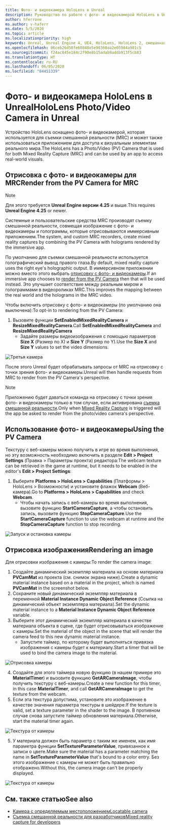```yaml
---
title: Фото- и видеокамера HoloLens в Unreal
description: Руководство по работе с фото- и видеокамерой HoloLens в Unreal
author: hferrone
ms.author: v-haferr
ms.date: 5/5/2020
ms.topic: article
ms.localizationpriority: high
keywords: Unreal, Unreal Engine 4, UE4, HoloLens, HoloLens 2, смешанная реальность, разработка, функции, документация, руководства, голограммы, камера, PV-камера, MRC
ms.openlocfilehash: 06ceb26d58fe60848e5e90360aa2e05984a901c5
ms.sourcegitcommit: f24ac845e184c2f90e8b15adab9addb913f5cb83
ms.translationtype: HT
ms.contentlocale: ru-RU
ms.lasthandoff: 06/05/2020
ms.locfileid: "84451339"
---
```

# <a name="hololens-photovideo-camera-in-unreal"></a><span data-ttu-id="f56ba-104">Фото- и видеокамера HoloLens в Unreal</span><span class="sxs-lookup"><span data-stu-id="f56ba-104">HoloLens Photo/Video Camera in Unreal</span></span>

<span data-ttu-id="f56ba-105">Устройство HoloLens оснащено фото- и видеокамерой, которая используется для съемки смешанной реальности (MRC) и может также использоваться приложением для доступа к визуальным элементам реального мира.</span><span class="sxs-lookup"><span data-stu-id="f56ba-105">The HoloLens has a Photo/Video (PV) Camera that is used for both Mixed Reality Capture (MRC) and can be used by an app to access real-world visuals.</span></span>

## <a name="render-from-the-pv-camera-for-mrc"></a><span data-ttu-id="f56ba-106">Отрисовка с фото- и видеокамеры для MRC</span><span class="sxs-lookup"><span data-stu-id="f56ba-106">Render from the PV Camera for MRC</span></span>

> [!NOTE]
> <span data-ttu-id="f56ba-107">Для этого требуется **Unreal Engine версии 4.25** и выше.</span><span class="sxs-lookup"><span data-stu-id="f56ba-107">This requires **Unreal Engine 4.25** or newer.</span></span>

<span data-ttu-id="f56ba-108">Системные и пользовательские средства MRC производят съемку смешанной реальности, совмещая изображение с фото- и видеокамеры и голограммы, которые отрисовываются иммерсивным приложением.</span><span class="sxs-lookup"><span data-stu-id="f56ba-108">The system, and custom MRC recorders, create mixed reality captures by combining the PV Camera with holograms rendered by the immersive app.</span></span>

<span data-ttu-id="f56ba-109">По умолчанию для съемки смешанной реальности используется голографический вывод правого глаза.</span><span class="sxs-lookup"><span data-stu-id="f56ba-109">By default, mixed reality capture uses the right eye's holographic output.</span></span> <span data-ttu-id="f56ba-110">В иммерсивном приложении можно вместо этого выбрать [отрисовку с фото- и видеокамеры](mixed-reality-capture-for-developers.md#render-from-the-pv-camera-opt-in).</span><span class="sxs-lookup"><span data-stu-id="f56ba-110">If an immersive app chooses to [render from the PV Camera](mixed-reality-capture-for-developers.md#render-from-the-pv-camera-opt-in) then that will be used instead.</span></span> <span data-ttu-id="f56ba-111">Это улучшает соответствие между реальным миром и голограммами в видеороликах MRC.</span><span class="sxs-lookup"><span data-stu-id="f56ba-111">This improves the mapping between the real world and the holograms in the MRC video.</span></span>

<span data-ttu-id="f56ba-112">Чтобы включить отрисовку с фото- и видеокамеры (по умолчанию она выключена):</span><span class="sxs-lookup"><span data-stu-id="f56ba-112">To opt-in to rendering from the PV Camera:</span></span>

1. <span data-ttu-id="f56ba-113">Вызовите функции **SetEnabledMixedRealityCamera** и **ResizeMixedRealityCamera**.</span><span class="sxs-lookup"><span data-stu-id="f56ba-113">Call **SetEnabledMixedRealityCamera** and **ResizeMixedRealityCamera**</span></span>
    * <span data-ttu-id="f56ba-114">Задайте размеры видеоизображения с помощью параметров **Size X** (Размер по X) и **Size Y** (Размер по Y).</span><span class="sxs-lookup"><span data-stu-id="f56ba-114">Use the **Size X** and **Size Y** values to set the video dimensions.</span></span>

![Третья камера](images/unreal-camera-3rd.PNG)

<span data-ttu-id="f56ba-116">После этого Unreal будет обрабатывать запросы от MRC на отрисовку с точки зрения фото- и видеокамеры.</span><span class="sxs-lookup"><span data-stu-id="f56ba-116">Unreal will then handle requests from MRC to render from the PV Camera's perspective.</span></span>

> [!NOTE]
> <span data-ttu-id="f56ba-117">Приложению будет даваться команда на отрисовку с точки зрения фото- и видеокамеры только в том случае, если активирована [съемка смешанной реальности](mixed-reality-capture.md).</span><span class="sxs-lookup"><span data-stu-id="f56ba-117">Only when [Mixed Reality Capture](mixed-reality-capture.md) is triggered will the app be asked to render from the photo/video camera's perspective.</span></span>

## <a name="using-the-pv-camera"></a><span data-ttu-id="f56ba-118">Использование фото- и видеокамеры</span><span class="sxs-lookup"><span data-stu-id="f56ba-118">Using the PV Camera</span></span>

<span data-ttu-id="f56ba-119">Текстуру с веб-камеры можно получить в игре во время выполнения, но эту возможность необходимо включить в разделе **Edit > Project Settings** (Правка > Параметры проекта) редактора:</span><span class="sxs-lookup"><span data-stu-id="f56ba-119">The webcam texture can be retrieved in the game at runtime, but it needs to be enabled in the editor's **Edit > Project Settings**:</span></span>
1. <span data-ttu-id="f56ba-120">Выберите **Platforms > HoloLens > Capabilities** (Платформы > HoloLens > Возможности) и установите флажок **Webcam** (Веб-камера).</span><span class="sxs-lookup"><span data-stu-id="f56ba-120">Go to **Platforms > HoloLens > Capabilities** and check **Webcam**.</span></span>
    * <span data-ttu-id="f56ba-121">Чтобы начать запись с веб-камеры во время выполнения, вызовите функцию **StartCameraCapture**, а чтобы остановить запись, вызовите функцию **StopCameraCapture**.</span><span class="sxs-lookup"><span data-stu-id="f56ba-121">Use the **StartCameraCapture** function to use the webcam at runtime and the **StopCameraCapture** function to stop recording.</span></span>

![Запуск и остановка камеры](images/unreal-camera-startstop.PNG)

## <a name="rendering-an-image"></a><span data-ttu-id="f56ba-123">Отрисовка изображения</span><span class="sxs-lookup"><span data-stu-id="f56ba-123">Rendering an image</span></span>
<span data-ttu-id="f56ba-124">Для отрисовки изображения с камеры:</span><span class="sxs-lookup"><span data-stu-id="f56ba-124">To render the camera image:</span></span>
1. <span data-ttu-id="f56ba-125">Создайте динамический экземпляр материала на основе материала **PVCamMat** из проекта (см. снимок экрана ниже).</span><span class="sxs-lookup"><span data-stu-id="f56ba-125">Create a dynamic material instance based on a material in the project, which is named **PVCamMat** in the screenshot below.</span></span>  
2. <span data-ttu-id="f56ba-126">Сохраните новый динамический экземпляр материала в переменной **Material Instance Dynamic Object Reference** (Ссылка на динамический объект экземпляра материала).</span><span class="sxs-lookup"><span data-stu-id="f56ba-126">Set the dynamic material instance to a **Material Instance Dynamic Object Reference** variable.</span></span>  
3. <span data-ttu-id="f56ba-127">Выберите этот динамический экземпляр материала в качестве материала объекта в сцене, где будет отрисовываться изображение с камеры.</span><span class="sxs-lookup"><span data-stu-id="f56ba-127">Set the material of the object in the scene that will render the camera feed to this new dynamic material instance.</span></span>
    * <span data-ttu-id="f56ba-128">Запустите таймер, по которому будет выполняться привязка изображения с камеры будет к материалу.</span><span class="sxs-lookup"><span data-stu-id="f56ba-128">Start a timer that will be used to bind the camera image to the material.</span></span> 

![Отрисовка камеры](images/unreal-camera-render.PNG)

4. <span data-ttu-id="f56ba-130">Создайте для этого таймера новую функцию (в нашем примере это **MaterialTimer**) и вызовите функцию **GetARCameraImage**, чтобы получить текстуру с веб-камеры.</span><span class="sxs-lookup"><span data-stu-id="f56ba-130">Create a new function for this timer, in this case **MaterialTimer**, and call **GetARCameraImage** to get the texture from the webcam.</span></span>  
5. <span data-ttu-id="f56ba-131">Если эта текстура допустима, установите это изображение в качестве значения параметра текстуры в шейдере.</span><span class="sxs-lookup"><span data-stu-id="f56ba-131">If the texture is valid, set a texture parameter in the shader to the image.</span></span>  <span data-ttu-id="f56ba-132">В противном случае снова запустите таймер обновления материала.</span><span class="sxs-lookup"><span data-stu-id="f56ba-132">Otherwise, start the material timer again.</span></span> 

![Текстура от камеры](images/unreal-camera-texture.PNG)

5. <span data-ttu-id="f56ba-134">У материала должен быть параметр с таким же именем, как имя параметра функции **SetTextureParameterValue**, привязанное к записи о цвете.</span><span class="sxs-lookup"><span data-stu-id="f56ba-134">Make sure the material has a parameter matching the name in **SetTextureParameterValue** that's bound to a color entry.</span></span> <span data-ttu-id="f56ba-135">Без этого изображение с камеры не может быть правильно отображено.</span><span class="sxs-lookup"><span data-stu-id="f56ba-135">Without this, the camera image can't be properly displayed.</span></span>

![Текстура от камеры](images/unreal-camera-material.PNG)

## <a name="see-also"></a><span data-ttu-id="f56ba-137">См. также статью</span><span class="sxs-lookup"><span data-stu-id="f56ba-137">See also</span></span>
* [<span data-ttu-id="f56ba-138">Камера с определяемым местоположением</span><span class="sxs-lookup"><span data-stu-id="f56ba-138">Locatable camera</span></span>](locatable-camera.md)
* [<span data-ttu-id="f56ba-139">Съемка смешанной реальности для разработчиков</span><span class="sxs-lookup"><span data-stu-id="f56ba-139">Mixed reality capture for developers</span></span>](mixed-reality-capture-for-developers.md)

